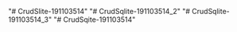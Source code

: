 "# CrudSlite-191103514" 
"# CrudSqlite-191103514_2" 
"# CrudSqlite-191103514_3" 
"# CrudSqite-191103514" 
